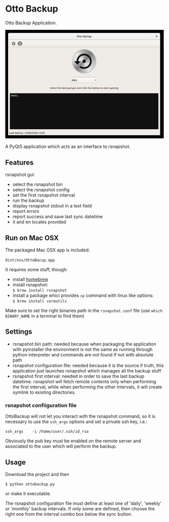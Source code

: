 # Otto Backup

Otto Backup Application.

![image](https://raw.githubusercontent.com/otto-torino/OttoBackup/master/app.png "App")

A PyQt5 application which acts as an interface to rsnapshot.

## Features

rsnapshot gui:

- select the rsnapshot bin
- select the rsnapshot config
- set the first rsnapshot interval
- run the backup
- display rsnapshot stdout in a text field
- report errors
- report success and save last sync datetime
- it and en locales provided

## Run on Mac OSX

The packaged Mac OSX app is included:

`dist/osx/OttoBacup.app`

It requires some stuff, though:

- install [homebrew](https://brew.sh/)
- install rsnapshot:    
  `$ brew install rsnapshot`
- install a package whici provides `cp` command with linux like options:    
  `$ brew install coreutils`

Make sure to set the right binaries path in the `rsnapshot.conf` file (use `which BINARY_NAME` in a terminal to find them)

## Settings

- rsnapshot bin path: needed because when packaging the application with pyinstaller the environment is not the same as running
through python interpreter and commands are not found if not with absolute path
- rsnapshot configuration file: needed because it is the source if truth, this application just
launches rsnapshot which manages all the backup stuff
- rsnapshot first interval: needed in order to save the last backup datetime. rsnapshot will fetch remote
contents only when performing the first interval, while when performing the other intervals, it will create symlink to
existing directories.

### rsnapshot confiiguration file

OttoBackup will not let you interact with the rsnapshot command, so it is necessary to use the `ssh_args` options and set a private ssh key, i.e.:

    ssh_args	-i /home/user/.ssh/id_rsa

Obviously the pub key must be enabled on the remote server and associated to the user which will perform the backup.

## Usage

Download the project and then

    $ python ottobackup.py

or make it executable.

The rsnapshot configuration file must define at least one of 'daily', 'weekly' or 'monthly' backup intervals.
If only some are defined, then choose the right one from the interval combo box below the sync button.

